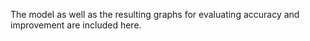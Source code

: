 The model as well as the resulting graphs for evaluating accuracy and improvement are included here.
